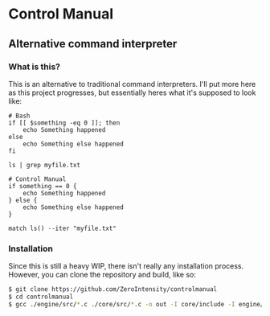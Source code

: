 # Control Manual

## Alternative command interpreter

### What is this?

This is an alternative to traditional command interpreters. I'll put more here as this project progresses, but essentially heres what it's supposed to look like:

```
# Bash
if [[ $something -eq 0 ]]; then
    echo Something happened
else
    echo Something else happened
fi

ls | grep myfile.txt
```

```
# Control Manual
if something == 0 {
    echo Something happened
} else {
    echo Something else happened
}

match ls() --iter "myfile.txt"
```

### Installation

Since this is still a heavy WIP, there isn't really any installation process. However, you can clone the repository and build, like so:

```bash
$ git clone https://github.com/ZeroIntensity/controlmanual
$ cd controlmanual
$ gcc ./engine/src/*.c ./core/src/*.c -o out -I core/include -I engine/include -Werror
```
